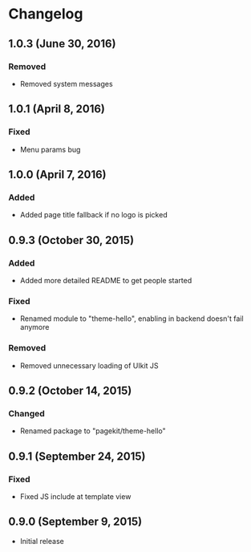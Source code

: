 # Changelog

## 1.0.3 (June 30, 2016)

### Removed
- Removed system messages

## 1.0.1 (April 8, 2016)

### Fixed
- Menu params bug

## 1.0.0 (April 7, 2016)

### Added
- Added page title fallback if no logo is picked

## 0.9.3 (October 30, 2015)

### Added
- Added more detailed README to get people started

### Fixed
- Renamed module to "theme-hello", enabling in backend doesn't fail anymore

### Removed
- Removed unnecessary loading of UIkit JS

## 0.9.2 (October 14, 2015)

### Changed
- Renamed package to "pagekit/theme-hello"

## 0.9.1 (September 24, 2015)

### Fixed
- Fixed JS include at template view

## 0.9.0 (September 9, 2015)

- Initial release
